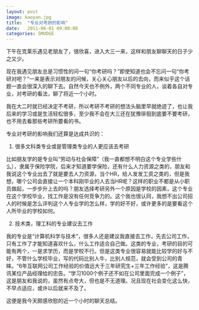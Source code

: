 ```yaml
---
layout: post
image: kaoyan.jpg
title:  "专业对考研的影响"
date:   2011-06-01 09:00:00
categories: SMUDGE
---
```



下午在克莱乐遇见老朋友了，很欣喜，进入大三一来，这样和朋友聊聊天的日子少之又少。



现在我遇见朋友总是习惯性的问一句“你考研吗？”即使知道也会不忘问一句“你考研对吧？”一来是表示对朋友的问候，关心关心朋友以后的去向，而来似乎这个话题一直会很深入的聊下去。自然今天也不例外，两个不同专业的人，谈着各自对专业，对考研的看法，聊了将近一个小时。



我在大二时就已经决定不考研，所以考研不考研的想法头脑里早就绝迹了，也让我后来的学习或是生活轻松很多，至少我不会在大三还在犹豫徘徊到底要不要考研，也不用去看那些考研所要看的书。



专业对考研的影响我们还算是达成共识的：



1. 很多文科类专业或是管理类专业的人更应该去考研

比如朋友学的是专业叫“劳动与社会保障”（我一直都想不明白这个专业学些什么），隶属于保险学院，后来才知道要学保险，还有什么人力资源之类的，朋友和我说这个专业出去了就是要去人力资源，当个HR，给人发发工资之类的，但是我想，哪个公司会直接让一个本科刚毕业的人去当HR呢？这样的职业不都是从小职员做起，一步步升上去的吗？朋友选择考研另外一个原因是学校的因素，这个专业在这个学校毕业，找工作是没有任何竞争力的。这个我也很认同，我想不出公司招人的时候是怎么评判这个人专业学的怎么样，学的好不好，或许更多的是要看这个人所毕业的学校如何。



2. 技术类，理工科的专业建议去工作

我的专业是“计算机科学与技术”，很多人还是建议我直接去工作，先去公司工作，只有工作了才能知道喜欢什么，什么工作适合自己做。这类的专业，考研的目的可能有两个，一是求学历，而是学校不行。但是这类专业很容易就能比较学的好与不好，不管什么学校毕业，写的代码比别人牛，比别人规范，就会受到公司的青睐。“6年互联网公司工作经验的价值远大于三年研究生+三年工作经验”，这是腾讯某位产品经理给的忠告。“学习1000个例子还不如在公司里面完成一个例子”，这是朋友和我说的，虽然有点夸大，但也是不无道理。况且现在社会变化这么快，不早点适应，或许以后就来不及了。



这便是我今天颇感欣慰的近一个小时的聊天总结。